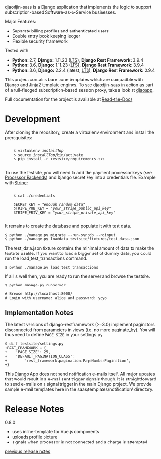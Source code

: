 djaodjin-saas is a Django application that implements the logic to support
subscription-based Software-as-a-Service businesses.

Major Features:

- Separate billing profiles and authenticated users
- Double entry book keeping ledger
- Flexible security framework

Tested with

- **Python:** 2.7, **Django:** 1.11.23 ([LTS](https://www.djangoproject.com/download/)), **Django Rest Framework:** 3.9.4
- **Python:** 3.6, **Django:** 1.11.23 ([LTS](https://www.djangoproject.com/download/)), **Django Rest Framework:** 3.9.4
- **Python:** 3.6, **Django:** 2.2.4 (latest, [LTS](https://www.djangoproject.com/download/)), **Django Rest Framework:** 3.9.4

This project contains bare bone templates which are compatible with Django
and Jinja2 template engines. To see djaodjin-saas in action as part
of a full-fledged subscription-based session proxy, take a look
at [djaoapp](https://github.com/djaodjin/djaoapp/).

Full documentation for the project is available at
[Read-the-Docs](http://djaodjin-saas.readthedocs.org/)


Development
===========

After cloning the repository, create a virtualenv environment and install
the prerequisites:

<pre><code>
    $ virtualenv <em>installTop</em>
    $ source <em>installTop</em>/bin/activate
    $ pip install -r testsite/requirements.txt

</code></pre>

To use the testsite, you will need to add the payment processor keys
(see [Processor Backends](http://djaodjin-saas.readthedocs.io/en/latest/backends.html))
and Django secret key into a credentials file. Example with
[Stripe](https://stripe.com/):

<pre><code>
    $ cat ./credentials

    SECRET_KEY = "<em>enough_random_data</em>"
    STRIPE_PUB_KEY = "<em>your_stripe_public_api_key</em>"
    STRIPE_PRIV_KEY = "<em>your_stripe_private_api_key</em>"

</code></pre>

It remains to create the database and populate it with test data.

    $ python ./manage.py migrate --run-syncdb --noinput
    $ python ./manage.py loaddata testsite/fixtures/test_data.json


The test_data.json fixture contains the minimal amount of data to make
the testsite usable. If you want to load a bigger set of dummy data, you
could run the load_test_transactions command.

    $ python ./manage.py load_test_transactions


If all is well then, you are ready to run the server and browse the testsite.

    $ python manage.py runserver

    # Browse http://localhost:8000/
    # Login with username: alice and password: yoyo


Implementation Notes
--------------------

The latest versions of django-restframework (>=3.0) implement paginators
disconnected from parameters in  views (i.e. no more paginate_by). You will
thus need to define ``PAGE_SIZE`` in your settings.py

    $ diff testsite/settings.py
    +REST_FRAMEWORK = {
    +    'PAGE_SIZE': 25,
    +    'DEFAULT_PAGINATION_CLASS':
    +        'rest_framework.pagination.PageNumberPagination',
    +}

This Django App does not send notification e-mails itself. All major
updates that would result in a e-mail sent trigger signals though. It is
straightforward to send e-mails on a signal trigger in the main
Django project. We provide sample e-mail templates here in the
saas/templates/notification/ directory.


Release Notes
=============

0.8.0

  * uses inline-template for Vue.js components
  * uploads profile picture
  * signals when processor is not connected and a charge is attempted

[previous release notes](changelog)

